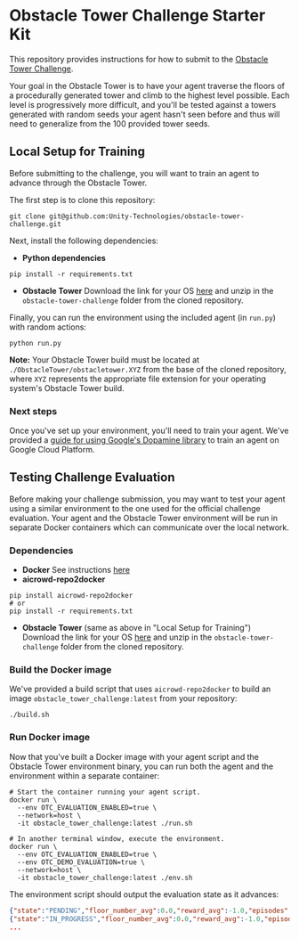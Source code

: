 # Obstacle Tower Challenge Starter Kit

This repository provides instructions for how to submit to the [Obstacle Tower Challenge](https://unity3d.com/otc).

Your goal in the Obstacle Tower is to have your agent traverse the floors of a procedurally generated tower and 
climb to the highest level possible.  Each level is progressively more difficult, and you'll be tested against a 
towers generated with random seeds your agent hasn't seen before and thus will need to generalize from the 100 
provided tower seeds.


## Local Setup for Training

Before submitting to the challenge, you will want to train an agent to advance through the Obstacle Tower.

The first step is to clone this repository:

```
git clone git@github.com:Unity-Technologies/obstacle-tower-challenge.git
```

Next, install the following dependencies:

* **Python dependencies**
```
pip install -r requirements.txt
```
* **Obstacle Tower** Download the link for your OS [here](https://github.com/Unity-Technologies/obstacle-tower-env#download-the-environment) 
  and unzip in the `obstacle-tower-challenge` folder from the cloned repository.

Finally, you can run the environment using the included agent (in `run.py`) with random actions:

```
python run.py
```

**Note:** Your Obstacle Tower build must be located at `./ObstacleTower/obstacletower.XYZ` from the base of the 
cloned repository, where `XYZ` represents the appropriate file extension for your operating system's Obstacle Tower 
build.

### Next steps

Once you've set up your environment, you'll need to train your agent.  We've provided a [guide for using Google's Dopamine
library](https://github.com/Unity-Technologies/obstacle-tower-env/blob/master/examples/gcp_training.md) to train an agent on Google Cloud Platform.


## Testing Challenge Evaluation

Before making your challenge submission, you may want to test your agent using a similar environment to the one used for the official challenge evaluation. Your agent and the Obstacle Tower environment will be run in separate Docker containers which can communicate over the local network.

### Dependencies

* **Docker** See instructions [here](https://docs.docker.com/install/)
* **aicrowd-repo2docker** 
```
pip install aicrowd-repo2docker
# or
pip install -r requirements.txt
```
* **Obstacle Tower** (same as above in "Local Setup for Training") Download the link for your OS [here](https://github.com/Unity-Technologies/obstacle-tower-env#download-the-environment) 
  and unzip in the `obstacle-tower-challenge` folder from the cloned repository.

### Build the Docker image

We've provided a build script that uses `aicrowd-repo2docker` to build an image `obstacle_tower_challenge:latest` from your repository:
```
./build.sh
```

### Run Docker image

Now that you've built a Docker image with your agent script and the Obstacle Tower environment binary, you can run both the agent and 
the environment within a separate container:
```
# Start the container running your agent script.
docker run \
  --env OTC_EVALUATION_ENABLED=true \
  --network=host \
  -it obstacle_tower_challenge:latest ./run.sh

# In another terminal window, execute the environment.
docker run \
  --env OTC_EVALUATION_ENABLED=true \
  --env OTC_DEMO_EVALUATION=true \
  --network=host \
  -it obstacle_tower_challenge:latest ./env.sh
```

The environment script should output the evaluation state as it advances:
```json
{"state":"PENDING","floor_number_avg":0.0,"reward_avg":-1.0,"episodes":[],"last_update":"2019-02-09T00:17:15Z"}
{"state":"IN_PROGRESS","floor_number_avg":0.0,"reward_avg":-1.0,"episodes":[{"state":"IN_PROGRESS","seed":101,"floor_number":0,"reward":0.0,"step_count":0}],"last_update":"2019-02-09T00:17:16Z"}
...
```

